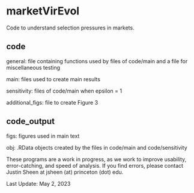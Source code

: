# marketVirEvol

Code to understand selection pressures in markets.

## code
general: file containing functions used by files of code/main and a file for miscellaneous testing

main: files used to create main results

sensitivity: files of code/main when epsilon = 1

additional_figs: file to create Figure 3
## code_output
figs: figures used in main text

obj: .RData objects created by the files in code/main and code/sensitivity

These programs are a work in progress, as we work to improve usability, error-catching, and speed of analysis. If you find errors, please contact Justin Sheen at jsheen (at) princeton (dot) edu.

Last Update: May 2, 2023

